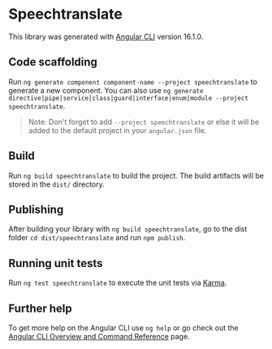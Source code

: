 # Speechtranslate

This library was generated with [Angular CLI](https://github.com/angular/angular-cli) version 16.1.0.

## Code scaffolding

Run `ng generate component component-name --project speechtranslate` to generate a new component. You can also use `ng generate directive|pipe|service|class|guard|interface|enum|module --project speechtranslate`.
> Note: Don't forget to add `--project speechtranslate` or else it will be added to the default project in your `angular.json` file. 

## Build

Run `ng build speechtranslate` to build the project. The build artifacts will be stored in the `dist/` directory.

## Publishing

After building your library with `ng build speechtranslate`, go to the dist folder `cd dist/speechtranslate` and run `npm publish`.

## Running unit tests

Run `ng test speechtranslate` to execute the unit tests via [Karma](https://karma-runner.github.io).

## Further help

To get more help on the Angular CLI use `ng help` or go check out the [Angular CLI Overview and Command Reference](https://angular.io/cli) page.
